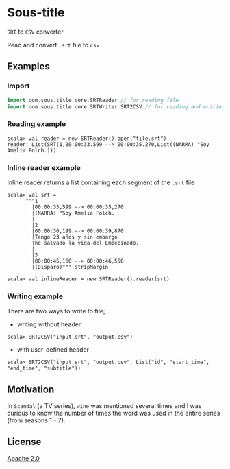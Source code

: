 # Sous-title

`SRT` to `CSV` converter

Read and convert `.srt` file to `csv`


## Examples

### Import
```scala
import com.sous.title.core.SRTReader // for reading file
import com.sous.title.core.SRTWriter.SRT2CSV // for reading and writing to csv
```
### Reading example
```
scala> val reader = new SRTReader().open("file.srt")
reader: List(SRT(1,00:00:33.599 --> 00:00:35.270,List((NARRA) "Soy Amelia Folch.)))

```
### Inline reader example
Inline reader returns a list containing each segment of the `.srt` file

```
scala> val srt =
      """1
        |00:00:33,599 --> 00:00:35,270
        |(NARRA) "Soy Amelia Folch.
        |
        |2
        |00:00:36,199 --> 00:00:39,870
        |Tengo 23 años y sin embargo
        |he salvado la vida del Empecinado.
        |
        |3
        |00:00:45,160 --> 00:00:46,550
        |(Disparo)""".stripMargin
```

```scala>
scala> val inlineReader = new SRTReader().reader(srt)
```

### Writing example
There are two ways to write to file;
- writing without header
```
scala> SRT2CSV("input.srt", "output.csv")
```
- with user-defined header
```
scala> SRT2CSV("input.srt", "output.csv", List("id", "start_time", "end_time", "subtitle"))
```

## Motivation
In `Scandal` (a TV series), `wine` was mentioned several times and I was curious to know the number of times the word was used in the entire series (from seasons 1 - 7).

## License
[Apache 2.0](http://www.apache.org/licenses/LICENSE-2.0)
